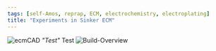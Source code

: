 ```yaml
---
tags: [self-Amos, reprap, ECM, electrochemistry, electroplating]
title: "Experiments in Sinker ECM"
---
```


![ecmCAD](https://i.imgur.com/auGRB7k.png)
*"Test"*
Test
![Build-Overview](https://i.imgur.com/DdoEDWq.jpg)
